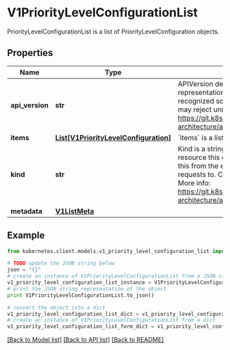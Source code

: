 # V1PriorityLevelConfigurationList

PriorityLevelConfigurationList is a list of PriorityLevelConfiguration objects.

## Properties

Name | Type | Description | Notes
------------ | ------------- | ------------- | -------------
**api_version** | **str** | APIVersion defines the versioned schema of this representation of an object. Servers should convert recognized schemas to the latest internal value, and may reject unrecognized values. More info: https://git.k8s.io/community/contributors/devel/sig-architecture/api-conventions.md#resources | [optional] 
**items** | [**List[V1PriorityLevelConfiguration]**](V1PriorityLevelConfiguration.md) | &#x60;items&#x60; is a list of request-priorities. | 
**kind** | **str** | Kind is a string value representing the REST resource this object represents. Servers may infer this from the endpoint the kubernetes.client submits requests to. Cannot be updated. In CamelCase. More info: https://git.k8s.io/community/contributors/devel/sig-architecture/api-conventions.md#types-kinds | [optional] 
**metadata** | [**V1ListMeta**](V1ListMeta.md) |  | [optional] 

## Example

```python
from kubernetes.client.models.v1_priority_level_configuration_list import V1PriorityLevelConfigurationList

# TODO update the JSON string below
json = "{}"
# create an instance of V1PriorityLevelConfigurationList from a JSON string
v1_priority_level_configuration_list_instance = V1PriorityLevelConfigurationList.from_json(json)
# print the JSON string representation of the object
print V1PriorityLevelConfigurationList.to_json()

# convert the object into a dict
v1_priority_level_configuration_list_dict = v1_priority_level_configuration_list_instance.to_dict()
# create an instance of V1PriorityLevelConfigurationList from a dict
v1_priority_level_configuration_list_form_dict = v1_priority_level_configuration_list.from_dict(v1_priority_level_configuration_list_dict)
```
[[Back to Model list]](../README.md#documentation-for-models) [[Back to API list]](../README.md#documentation-for-api-endpoints) [[Back to README]](../README.md)


